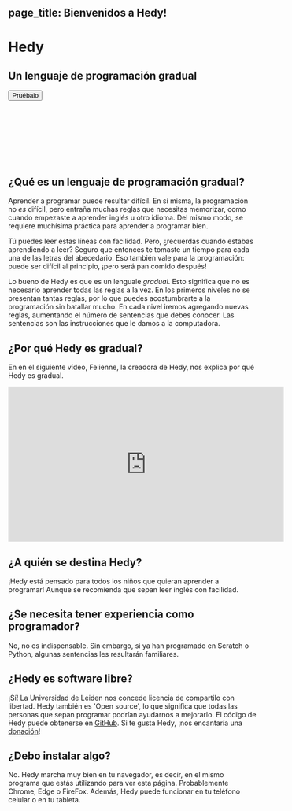 page_title: Bienvenidos a Hedy!
---
<div class="-mx-16 -my-12 px-16 py-8 mb-8 bg-cover flex items-center" style="background-image: url(/images/header.jpg); height: 250px; position: relative;">
  <div class="flex-1">
    <h1 class="font-bold font-slab text-white text-6xl text-shadow-md tracking-wide">Hedy</h1>
    <h2 class="font-sans font-light text-white text-shadow-md tracking-wide my-1">Un lenguaje de programación gradual</h2>
  </div>
  <div class="flex-none">
    <a href="/hedy?lang=es"><button class="green-btn text-white px-8 py-4">Pruébalo</button></a>
  </div>
</div>

## ¿Qué es un lenguaje de programación gradual?

Aprender a programar puede resultar difícil. En sí misma, la programación no *es* difícil, pero entraña muchas reglas que
necesitas memorizar, como cuando empezaste a aprender inglés u otro idioma. Del mismo modo, se requiere muchísima práctica para
aprender a programar bien.

Tú puedes leer estas líneas con facilidad. Pero, ¿recuerdas cuando estabas aprendiendo a leer? Seguro que entonces te tomaste
un tiempo para cada una de las letras del abecedario. Eso también vale para la programación: puede ser difícil al principio,
¡pero será pan comido después!

Lo bueno de Hedy es que es un lenguale *gradual*. Esto significa que no es necesario aprender todas las reglas a la vez. En los
primeros niveles no se presentan tantas reglas, por lo que puedes acostumbrarte a la programación sin batallar mucho. En cada
nivel iremos agregando nuevas reglas, aumentando el número de sentencias que debes conocer. Las sentencias son las instrucciones
que le damos a la computadora.


## ¿Por qué Hedy es gradual?
En en el siguiente vídeo, Felienne, la creadora de Hedy, nos explica por qué Hedy es gradual.

<center>
<iframe width="560" height="315" src="https://www.youtube.com/embed/EdqT313rM40" frameborder="0" allow="accelerometer; autoplay; encrypted-media; gyroscope; picture-in-picture" allowfullscreen></iframe>
</center>

## ¿A quién se destina Hedy?
¡Hedy está pensado para todos los niños que quieran aprender a programar! Aunque se recomienda que sepan leer inglés con facilidad.

## ¿Se necesita tener experiencia como programador?
No, no es indispensable. Sin embargo, si ya han programado en Scratch o Python, algunas sentencias les resultarán familiares.

## ¿Hedy es software libre?
¡Sí! La Universidad de Leiden nos concede licencia de compartilo con libertad. Hedy también es 'Open source', lo que significa que
todas las personas que sepan programar podrían ayudarnos a mejorarlo. El código de Hedy puede obtenerse en
[GitHub](https://github.com/Felienne/hedy).
Si te gusta Hedy, ¡nos encantaría una [donación](https://www.steunleiden.nl/project/hedy?locale=en)!

## ¿Debo instalar algo?
No. Hedy marcha muy bien en  tu navegador, es decir, en el mismo programa que estás utilizando para ver esta página. Probablemente Chrome,
Edge o FireFox. Además, Hedy puede funcionar en tu teléfono celular o en tu tableta.
